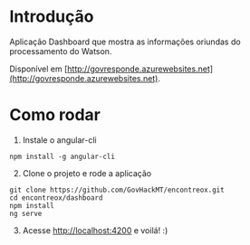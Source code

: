 # Introdução

Aplicação Dashboard que mostra as informações oriundas do processamento do Watson.

Disponível em [http://govresponde.azurewebsites.net](http://govresponde.azurewebsites.net).

# Como rodar

1. Instale o angular-cli

```
npm install -g angular-cli
```

2. Clone o projeto e rode a aplicação
```
git clone https://github.com/GovHackMT/encontreox.git
cd encontreox/dashboard
npm install
ng serve
```

3. Acesse [http://localhost:4200](http://localhost:4200) e voilá! :)
